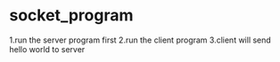 # socket_program

1.run the server program first 
2.run the client program
3.client will send hello world to server
